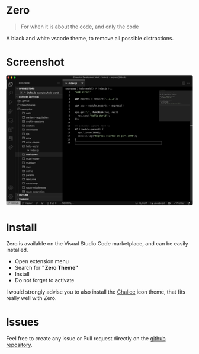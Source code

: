 # Zero
> For when it is about the code, and only the code

A black and white vscode theme, to remove all possible distractions.

# Screenshot

![main](./images/zero-dark.png)

# Install

Zero is available on the Visual Studio Code marketplace, and can be easily installed.

- Open extension menu
- Search for __"Zero Theme"__
- Install
- Do not forget to activate

I would strongly advise you to also install the [Chalice](https://marketplace.visualstudio.com/items?itemName=artlaman.chalice-icon-theme) icon theme, that fits really well with Zero.

# Issues

Feel free to create any issue or Pull request directly on the [github repository](https://github.com/Valkyrihane/zero).
